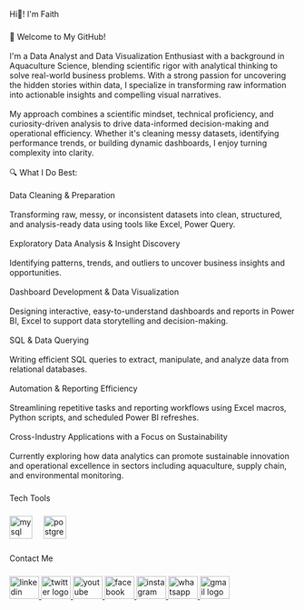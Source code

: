 <p align="left">Hi👋! I'm Faith</p>

###

<p align="left">👋 Welcome to My GitHub!<br><br>I'm a Data Analyst and Data Visualization Enthusiast with a background in Aquaculture Science, blending scientific rigor with analytical thinking to solve real-world business problems. With a strong passion for uncovering the hidden stories within data, I specialize in transforming raw information into actionable insights and compelling visual narratives.<br><br>My approach combines a scientific mindset, technical proficiency, and curiosity-driven analysis to drive data-informed decision-making and operational efficiency. Whether it's cleaning messy datasets, identifying performance trends, or building dynamic dashboards, I enjoy turning complexity into clarity.<br><br>🔍 What I Do Best:<br><br>Data Cleaning & Preparation<br><br>Transforming raw, messy, or inconsistent datasets into clean, structured, and analysis-ready data using tools like Excel, Power Query.<br><br>Exploratory Data Analysis & Insight Discovery<br><br>Identifying patterns, trends, and outliers to uncover business insights and opportunities.<br><br>Dashboard Development & Data Visualization<br><br>Designing interactive, easy-to-understand dashboards and reports in Power BI, Excel to support data storytelling and decision-making.<br><br>SQL & Data Querying<br><br>Writing efficient SQL queries to extract, manipulate, and analyze data from relational databases.<br><br>Automation & Reporting Efficiency<br><br>Streamlining repetitive tasks and reporting workflows using Excel macros, Python scripts, and scheduled Power BI refreshes.<br><br>Cross-Industry Applications with a Focus on Sustainability<br><br>Currently exploring how data analytics can promote sustainable innovation and operational excellence in sectors including aquaculture, supply chain, and environmental monitoring.</p>

###

<p align="left">Tech Tools</p>

###

<div align="left">
  <img src="https://cdn.jsdelivr.net/gh/devicons/devicon/icons/mysql/mysql-original.svg" height="40" alt="mysql logo"  />
  <img width="12" />
  <img src="https://cdn.jsdelivr.net/gh/devicons/devicon/icons/postgresql/postgresql-original.svg" height="40" alt="postgresql logo"  />
</div>

###

<p align="left">Contact Me</p>

###

<div align="left">
  <a href="https://www.linkedin.com/in/faith-joseph-a293701b5?utm_source=share&utm_campaign=share_via&utm_content=profile&utm_medium=android_app" target="_blank">
    <img src="https://raw.githubusercontent.com/maurodesouza/profile-readme-generator/master/src/assets/icons/social/linkedin/default.svg" width="52" height="40" alt="linkedin logo"  />
  </a>
  <a href="https://x.com/princess51504?t=_kI2UNVnybDnZLDI29YO9w&s=09" target="_blank">
    <img src="https://raw.githubusercontent.com/maurodesouza/profile-readme-generator/master/src/assets/icons/social/twitter/default.svg" width="52" height="40" alt="twitter logo"  />
  </a>
  <a href="https://youtube.com/@princessjoseph9577?si=7DTh0SwZe06lXbL3" target="_blank">
    <img src="https://raw.githubusercontent.com/maurodesouza/profile-readme-generator/master/src/assets/icons/social/youtube/default.svg" width="52" height="40" alt="youtube logo"  />
  </a>
  <a href="https://www.facebook.com/faith.chinazaekpere.joseph" target="_blank">
    <img src="https://raw.githubusercontent.com/maurodesouza/profile-readme-generator/master/src/assets/icons/social/facebook/default.svg" width="52" height="40" alt="facebook logo"  />
  </a>
  <a href="https://www.instagram.com/princessjoseph33?igsh=MXVranRicnFpdzQ4Zw==" target="_blank">
    <img src="https://raw.githubusercontent.com/maurodesouza/profile-readme-generator/master/src/assets/icons/social/instagram/default.svg" width="52" height="40" alt="instagram logo"  />
  </a>
  <a href="https://x.com/princess51504?t=_kI2UNVnybDnZLDI29YO9w&s=09" target="_blank">
    <img src="https://raw.githubusercontent.com/maurodesouza/profile-readme-generator/master/src/assets/icons/social/whatsapp/default.svg" width="52" height="40" alt="whatsapp logo"  />
  </a>
  <a href="princessjoseph645@gmail.com " target="_blank">
    <img src="https://raw.githubusercontent.com/maurodesouza/profile-readme-generator/master/src/assets/icons/social/gmail/default.svg" width="52" height="40" alt="gmail logo"  />
  </a>
</div>

###



###
